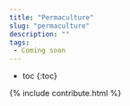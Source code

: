 ```yaml
---
title: "Permaculture"
slug: "permaculture"
description: ""
tags:
 - Coming soon
---
```


* toc
{:toc}

{% include contribute.html %}
